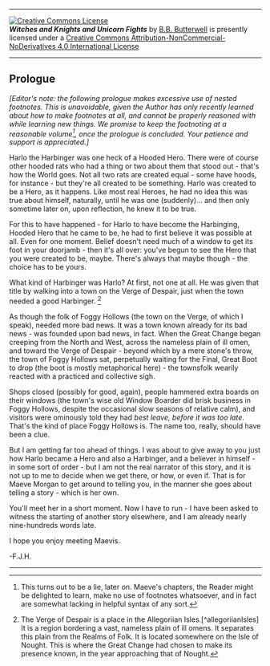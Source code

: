 <p><hr/><a rel="license" href="http://creativecommons.org/licenses/by-nc-nd/4.0/"><img alt="Creative Commons License" style="border-width:0" src="https://i.creativecommons.org/l/by-nc-nd/4.0/88x31.png" /></a><br /><span xmlns:dct="http://purl.org/dc/terms/" href="http://purl.org/dc/dcmitype/Text" property="dct:title" rel="dct:type"><b><i>Witches and Knights and Unicorn Fights</i></b></span> by <a xmlns:cc="http://creativecommons.org/ns#" href="https://github.com/bbbutterwell/book" property="cc:attributionName" rel="cc:attributionURL">B.B. Butterwell</a> is presently licensed under a <a rel="license" href="http://creativecommons.org/licenses/by-nc-nd/4.0/">Creative Commons Attribution-NonCommercial-NoDerivatives 4.0 International License</a><hr/></p>

## Prologue

*[Editor's note: the following prologue makes excessive use of nested footnotes. This is unavoidable, given the Author has only recently learned about how to make footnotes at all, and cannot be properly reasoned with while learning new things. We promise to keep the footnoting at a reasonable volume[^untruth], once the prologue is concluded. Your patience and support is appreciated.]*

Harlo the Harbinger was one heck of a Hooded Hero. There were of course other hooded rats who had a thing or two about them that stood out - that's how the World goes. Not all two rats are created equal - some have hoods, for instance - but they're all created to be something. Harlo was created to be a Hero, as it happens. Like most real Heroes, he had no idea this was true about himself, naturally, until he was one (suddenly)... and then only sometime later on, upon reflection, he knew it to be true.

For this to have happened - for Harlo to have become the Harbinging, Hooded Hero that he came to be, he had to first believe it was possible at all. Even for one moment. Belief doesn't need much of a window to get its foot in your doorjamb - then it's all over: you've begun to see the Hero that you were created to be, maybe. There's always that maybe though - the choice has to be yours. 

What kind of Harbinger was Harlo? At first, not one at all. He was given that title by walking into a town on the Verge of Despair, just when the town needed a good Harbinger. [^vergeOfDespair]

As though the folk of Foggy Hollows (the town on the Verge, of which I speak), needed more bad news. It was a town known already for its bad news - was founded upon bad news, in fact. When the Great Change began creeping from the North and West, across the nameless plain of ill omen, and toward the Verge of Despair - beyond which by a mere stone's throw, the town of Foggy Hollows sat, perpetually waiting for the Final, Great Boot to drop (the boot is mostly metaphorical here) - the townsfolk wearily reacted with a practiced and collective sigh. 

Shops closed (possibly for good, again), people hammered extra boards on their windows (the town's wise old Window Boarder did brisk business in Foggy Hollows, despite the occasional slow seasons of relative calm), and visitors were ominously told they had *best leave, before it was too late*. That's the kind of place Foggy Hollows is. The name too, really, should have been a clue.

But I am getting far too ahead of things. I was about to give away to you just how Harlo became a Hero and also a Harbinger, and a believer in himself - in some sort of order - but I am not the real narrator of this story, and it is not up to me to decide when we get there, or how, or even if. That is for Maeve Morgan to get around to telling you, in the manner she goes about telling a story - which is her own.

You'll meet her in a short moment. Now I have to run - I have been asked to witness the starting of another story elsewhere, and I am already nearly nine-hundreds words late. 

I hope you enjoy meeting Maevis.

-F.J.H.


---


[^untruth]: This turns out to be a lie, later on. Maeve's chapters, the Reader might be delighted to learn, make no use of footnotes whatsoever, and in fact are somewhat lacking in helpful syntax of any sort.

[^vergeOfDespair]: The Verge of Despair is a place in the Allegoriian Isles.[^allegoriianIsles] It is a region bordering a vast, nameless plain of ill omens.[^namelessPlains] It separates this plain from the Realms of Folk.[^realmsOfFolk] It is located somewhere on the Isle of Nought.[^isleOfNought] This is where the Great Change had chosen to make its presence known, in the year approaching that of Nought.[^greatChange]

[^allegorrianIsles]: Which is where our story starts, departs, and returns to, now and then.

[^namelessPlains]: It is customary in some places of the Isles to not give places of ill omens names - especially capitalized ones. You have to understand the level of superstition one encounters in a world where there very clearly *is* magic nearly everywhere. Nothing makes a lot of sense, but sometimes it makes just enough.

[^realmsOfFolk]: Which is where the Folk live. People, and any species People eventually deem to be People-like, and worthy of being deemed so, and so on. 

[^isleOfNought]: Where the Nought is rumoured to have begun to be spun. More on this phenomenon at some much later time. We are destined to need to deal with it at some point.

[^greatChange]: This is an event of Worlds-changing relevance, which began as a rather sudden encroachment of the Seas, on the border regions of the Realms of Folk, which brought with it no small amount of trouble - including, as you might surmise of a world filled with dungeons and subterranean labyrinths and entire kingdoms of caverns, no small number of refugees of previously unsettling disposition. The Great Change was not at the time considered anything Great, by nearly anyone at all.[^chaosWarlocks]

[^chaosWarlocks]: Except for the Chaos Warlocks, of course. They always love it when things go sideways.
